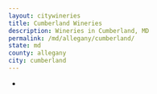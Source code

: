 ```yaml
---
layout: citywineries
title: Cumberland Wineries
description: Wineries in Cumberland, MD
permalink: /md/allegany/cumberland/
state: md
county: allegany
city: cumberland
---
```

-
